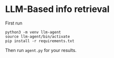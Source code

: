 # LLM-Based info retrieval
First run 
```
python3 -m venv llm-agent
source llm-agent/bin/activate
pip install -r requirements.txt
```

Then run `agent.py` for your results.
